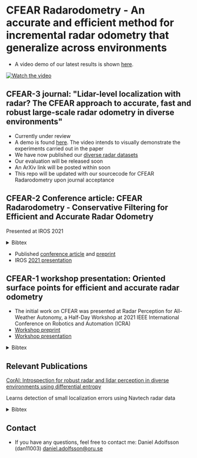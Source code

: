 # CFEAR Radarodometry - An accurate and efficient method for  incremental radar odometry that generalize across environments
* A video demo of our latest results is shown [here](https://youtu.be/QP_3Q-UChtU).  <!-- https://youtu.be/ENOksytHMHw -->

[![Watch the video](https://i.imgur.com/UGC2pbH.png)](https://youtu.be/ENOksytHMHw)


## CFEAR-3 journal: "Lidar-level localization with radar? The CFEAR approach to accurate, fast and robust large-scale radar odometry in diverse environments"
* Currently under review
* A demo is found [here](https://youtu.be/QP_3Q-UChtU). The video intends to visually demonstrate the experiments carried out in the paper  <!--https://youtu.be/ENOksytHMHw-->
* We have now published our [diverse radar datasets](https://drive.google.com/drive/folders/1uATfrAe-KHlz29e-Ul8qUbUKwPxBFIhP?usp=sharing)
* Our evaluation will be released soon
* An ArXiv link will be posted within soon
* This repo will be updated with our sourcecode for CFEAR Radarodometry upon journal acceptance

## CFEAR-2 Conference article: CFEAR Radarodometry - Conservative Filtering for Efficient and Accurate Radar Odometry
Presented at IROS 2021
<details>
<summary>Bibtex</summary>
 
```
@INPROCEEDINGS{9636253,  author={Adolfsson, Daniel and Magnusson, Martin and Alhashimi, Anas and Lilienthal, Achim J. and Andreasson, Henrik},
booktitle={2021 IEEE/RSJ International Conference on Intelligent Robots and Systems (IROS)},
title={CFEAR Radarodometry - Conservative Filtering for Efficient and Accurate Radar Odometry},
year={2021},  volume={},  number={},  pages={5462-5469},
doi={10.1109/IROS51168.2021.9636253}}
  
```
</details>  

* Published [conference article](https://ieeexplore.ieee.org/document/9636253) and [preprint](https://arxiv.org/abs/2105.01457)
* IROS [2021 presentation](https://www.youtube.com/watch?v=VSK_XeepUxk&t=4s&ab_channel=DanielAdolfsson) 


## CFEAR-1 workshop presentation: Oriented surface points for efficient and accurate radar odometry
* The initial work on CFEAR was presented at Radar Perception for All-Weather Autonomy, a Half-Day Workshop at 2021 IEEE International Conference on Robotics and Automation (ICRA)
* [Workshop preprint](https://arxiv.org/abs/2109.09994)
* [Workshop presentation](https://www.youtube.com/watch?v=Pvkvd_qqgKk&ab_channel=RadiateDataset)

<details>
<summary>Bibtex</summary>
 
```
@article{DBLP:journals/corr/abs-2109-09994,
  author    = {Daniel Adolfsson and Martin Magnusson and Anas W. Alhashimi and Achim J. Lilienthal and Henrik Andreasson},
  title     = {Oriented surface points for efficient and accurate radar odometry},
  journal   = {CoRR}, volume    = {abs/2109.09994}, year      = {2021}, url       = {https://arxiv.org/abs/2109.09994}, eprinttype = {arXiv}, eprint    = {2109.09994},
  timestamp = {Mon, 27 Sep 2021 15:21:05 +0200},
  biburl    = {https://dblp.org/rec/journals/corr/abs-2109-09994.bib},
  bibsource = {dblp computer science bibliography, https://dblp.org}
}
  
```
</details>  

## Relevant Publications

[CorAl: Introspection for robust radar and lidar perception in diverse
environments using differential entropy](https://www.sciencedirect.com/science/article/pii/S0921889022000768)

Learns detection of small localization errors using Navtech radar data
<details>
<summary>Bibtex</summary>
 
```
@article{DBLP:journals/corr/abs-2109-09994,
  author    = {Daniel Adolfsson and Martin Magnusson and Anas W. Alhashimi and Achim J. Lilienthal and Henrik Andreasson},
  title     = {Oriented surface points for efficient and accurate radar odometry},
  journal   = {CoRR}, volume    = {abs/2109.09994}, year      = {2021}, url       = {https://arxiv.org/abs/2109.09994}, eprinttype = {arXiv}, eprint    = {2109.09994},
  timestamp = {Mon, 27 Sep 2021 15:21:05 +0200},
  biburl    = {https://dblp.org/rec/journals/corr/abs-2109-09994.bib},
  bibsource = {dblp computer science bibliography, https://dblp.org}
}
  
```
</details>  

## Contact
* If you have any questions, feel free to contact me:
Daniel Adolfsson (dan11003) daniel.adolfsson@oru.se
